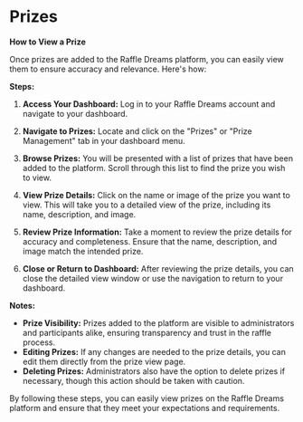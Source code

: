 # Prizes
**How to View a Prize**

Once prizes are added to the Raffle Dreams platform, you can easily view them to ensure accuracy and relevance. Here's how:

**Steps:**

1. **Access Your Dashboard:** Log in to your Raffle Dreams account and navigate to your dashboard.

2. **Navigate to Prizes:** Locate and click on the "Prizes" or "Prize Management" tab in your dashboard menu.

3. **Browse Prizes:** You will be presented with a list of prizes that have been added to the platform. Scroll through this list to find the prize you wish to view.

4. **View Prize Details:** Click on the name or image of the prize you want to view. This will take you to a detailed view of the prize, including its name, description, and image.

5. **Review Prize Information:** Take a moment to review the prize details for accuracy and completeness. Ensure that the name, description, and image match the intended prize.

6. **Close or Return to Dashboard:** After reviewing the prize details, you can close the detailed view window or use the navigation to return to your dashboard.

**Notes:**
- **Prize Visibility:** Prizes added to the platform are visible to administrators and participants alike, ensuring transparency and trust in the raffle process.
- **Editing Prizes:** If any changes are needed to the prize details, you can edit them directly from the prize view page.
- **Deleting Prizes:** Administrators also have the option to delete prizes if necessary, though this action should be taken with caution.

By following these steps, you can easily view prizes on the Raffle Dreams platform and ensure that they meet your expectations and requirements.
